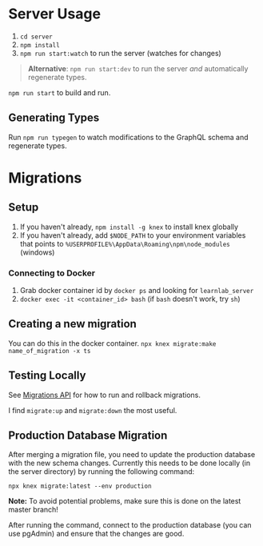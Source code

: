 # Server Usage
1. `cd server`
2. `npm install`
3. `npm run start:watch` to run the server (watches for changes)

> **Alternative**: `npm run start:dev` to run the server *and* automatically regenerate types.

`npm run start` to build and run.

## Generating Types
Run `npm run typegen` to watch modifications to the GraphQL schema and regenerate types.

# Migrations
## Setup
1. If you haven't already, `npm install -g knex` to install knex globally
2. If you haven't already, add `$NODE_PATH` to your environment variables that points to `%USERPROFILE%\AppData\Roaming\npm\node_modules` (windows)

### Connecting to Docker
1. Grab docker container id by `docker ps` and looking for `learnlab_server`
2. `docker exec -it <container_id> bash` (if `bash` doesn't work, try `sh`)

## Creating a new migration
You can do this in the docker container. 
`npx knex migrate:make name_of_migration -x ts`

## Testing Locally
See [Migrations API](http://knexjs.org/#Migrations-API) for how to run and rollback migrations.

I find `migrate:up` and `migrate:down` the most useful.

## Production Database Migration
After merging a migration file, you need to update the production database with the new schema changes. Currently this needs to be done locally (in the server directory) by running the following command:

`npx knex migrate:latest --env production`

**Note:** To avoid potential problems, make sure this is done on the latest master branch!

After running the command, connect to the production database (you can use pgAdmin) and ensure that the changes are good.
